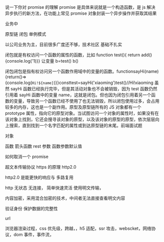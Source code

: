 说一下你对 promise 的理解
promise 是具体来说就是一个构造函数，是 js 解决异步执行的新方法，在功能上常见 promise 对象封装一个异步操作并获取其结果

业务中

原型链
闭包
单例模式

以公司业务为主，目前很多广度还不够，技术社区
基础不扎实

闭包就是有权访问一个函数的属性的函数，比如 function test(){ return add(){console.log('1)}} 让变量 b=test()
b()

闭包闭包是指有权访问另一个函数作用域中的变量的函数。functionsayHi(name){return()=>{console.log(`Hi!${name}`)}}consttest=sayHi('xiaoming')test()//Hi!xiaoming 虽然 sayHi 函数已经执行完毕，但是其活动对象也不会被销毁，因为 test 函数仍然引用着 sayHi 函数中的变量 name，这就是闭包。但也因为闭包引用着另一个函数的变量，导致另一个函数已经不使用了也无法销毁，所以闭包使用过多，会占用较多的内存，这也是一个副作用。原型及原型链所有的 JS 对象都有一个 prototype 属性，指向它的原型对象。当试图访问一个对象的属性时，如果没有在该对象上找到，它还会搜寻该对象的原型，以及该对象的原型的原型，依次层层向上搜索，直到找到一个名字匹配的属性或到达原型链的末尾。前端面试题

对象

函数 箭头函数
rest 参数
函数参数默认值

如何取消一个 promise

超文本传输协议
https 的原理 http2.0

http2.0 是能更快的响应与 多路复用

http 无状态
无连接，
简单快速灵活
使用明文传输，

内容加密，采用混合加密的技术，中间者无法直接查看明文内容

验证身份
保护数据的完整性

url

浏览器渲染过程，css 优先级，跨越，，h5 适配，ssr 攻击，webscket，网络协议，dom 事件，事件流，
